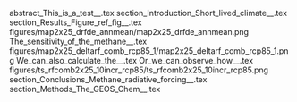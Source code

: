 abstract_This_is_a_test__.tex
section_Introduction_Short_lived_climate__.tex
section_Results_Figure_ref_fig__.tex
figures/map2x25_drfde_annmean/map2x25_drfde_annmean.png
The_sensitivity_of_the_methane__.tex
figures/map2x25_deltarf_comb_rcp85_1/map2x25_deltarf_comb_rcp85_1.png
We_can_also_calculate_the__.tex
Or_we_can_observe_how__.tex
figures/ts_rfcomb2x25_10incr_rcp85/ts_rfcomb2x25_10incr_rcp85.png
section_Conclusions_Methane_radiative_forcing__.tex
section_Methods_The_GEOS_Chem__.tex